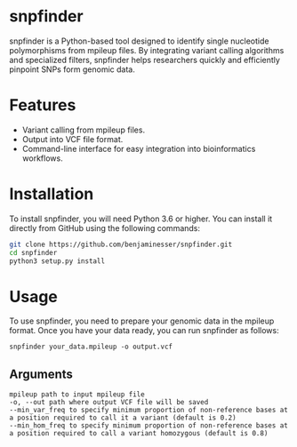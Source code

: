 # snpfinder

snpfinder is a Python-based tool designed to identify single nucleotide polymorphisms from mpileup files. By integrating variant calling algorithms and specialized filters, snpfinder helps researchers quickly and efficiently pinpoint SNPs form genomic data.

# Features

- Variant calling from mpileup files.
- Output into VCF file format.
- Command-line interface for easy integration into bioinformatics workflows.

# Installation

To install snpfinder, you will need Python 3.6 or higher. You can install it directly from GitHub using the following commands:

```bash
git clone https://github.com/benjaminesser/snpfinder.git
cd snpfinder
python3 setup.py install
```
# Usage

To use snpfinder, you need to prepare your genomic data in the mpileup format. Once you have your data ready, you can run snpfinder as follows:
```
snpfinder your_data.mpileup -o output.vcf
```
## Arguments
```
mpileup path to input mpileup file
-o, --out path where output VCF file will be saved
--min_var_freq to specify minimum proportion of non-reference bases at a position required to call it a variant (default is 0.2)
--min_hom_freq to specify minimum proportion of non-reference bases at a position required to call a variant homozygous (default is 0.8)
```
